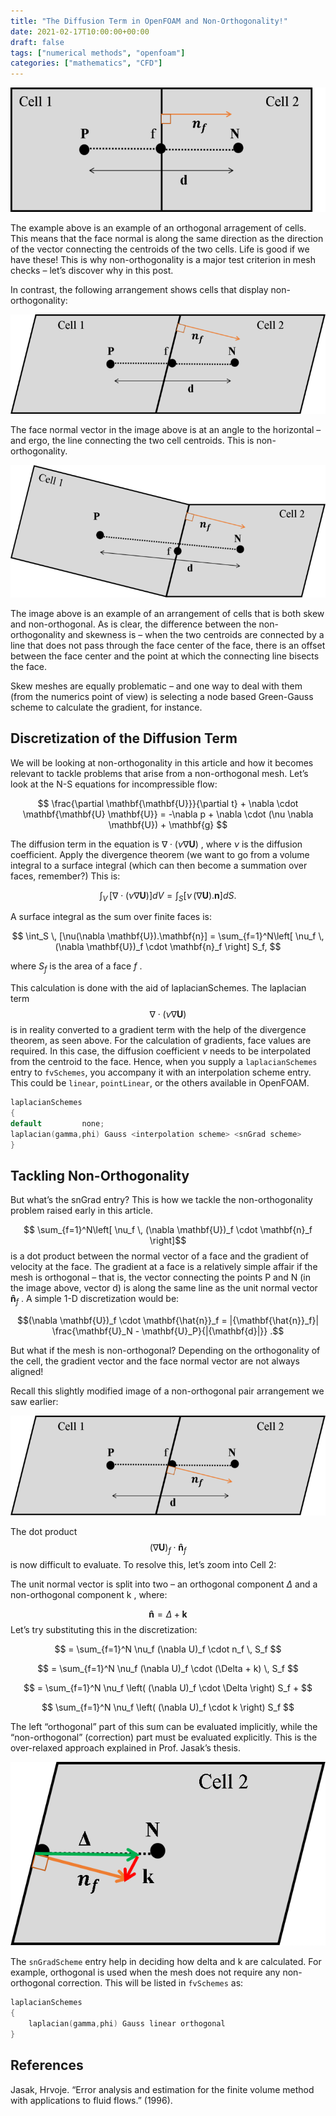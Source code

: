 ```yaml
---
title: "The Diffusion Term in OpenFOAM and Non-Orthogonality!"
date: 2021-02-17T10:00:00+00:00
draft: false
tags: ["numerical methods", "openfoam"]
categories: ["mathematics", "CFD"]
---
```


![diffusion](diffusion_1.png)

The example above is an example of an orthogonal arragement of cells. This means that the face normal is along the same direction as the direction of the vector connecting the centroids of the two cells. Life is good if we have these! This is why non-orthogonality is a major test criterion in mesh checks – let’s discover why in this post.

In contrast, the following arrangement shows cells that display non-orthogonality:

![diffusion](diffusion_2.png)


The face normal vector in the image above is at an angle to the horizontal – and ergo, the line connecting the two cell centroids. This is non-orthogonality.

![diffusion](diffusion_3.png)


The image above is an example of an arrangement of cells that is both skew and non-orthogonal. As is clear, the difference between the non-orthogonality and skewness is – when the two centroids are connected by a line that does not pass through the face center of the face, there is an offset between the face center and the point at which the connecting line bisects the face.

Skew meshes are equally problematic – and one way to deal with them (from the numerics point of view) is selecting a node based Green-Gauss scheme to calculate the gradient, for instance.

## Discretization of the Diffusion Term
We will be looking at non-orthogonality in this article and how it becomes relevant to tackle problems that arise from a non-orthogonal mesh. Let’s look at the N-S equations for incompressible flow:

$$
\frac{\partial \mathbf{\mathbf{U}}}{\partial t} +  \nabla \cdot \mathbf{\mathbf{U}  \mathbf{U}} = -\nabla p + \nabla \cdot (\nu \nabla \mathbf{U}) + \mathbf{g} 
$$

The diffusion term in the equation is $\nabla \cdot (\nu \nabla \mathbf{U})$ , where $\nu$ is the diffusion coefficient. Apply the divergence theorem (we want to go from a volume integral to a surface integral (which can then become a summation over faces, remember?) This is:

$$
 \int_V \, [\nabla \cdot (\nu \nabla \mathbf{U})] dV =  \int_S [\nu \, (\nabla \mathbf{U}).\mathbf{n}] dS.
$$

A surface integral as the sum over finite faces is:

$$
\int_S \, [\nu(\nabla \mathbf{U}).\mathbf{n}] = \sum_{f=1}^N\left[ \nu_f \, (\nabla \mathbf{U})_f \cdot \mathbf{n}_f  \right] S_f,
$$

where $S_f$ is the area of a face $f$ .

This calculation is done with the aid of laplacianSchemes. The laplacian term $$\nabla \cdot (\nu \nabla \mathbf{U})$$ is in reality converted to a gradient term with the help of the divergence theorem, as seen above. For the calculation of gradients, face values are required. In this case, the diffusion coefficient $\nu$ needs to be interpolated from the centroid to the face. Hence, when you supply a `laplacianSchemes` entry to `fvSchemes`, you accompany it with an interpolation scheme entry. This could be `linear`, `pointLinear`, or the others available in OpenFOAM.

```cpp
laplacianSchemes
{
default         none;
laplacian(gamma,phi) Gauss <interpolation scheme> <snGrad scheme>
}
```

## Tackling Non-Orthogonality
But what’s the snGrad entry? This is how we tackle the non-orthogonality problem raised early in this article.

$$ \sum_{f=1}^N\left[ \nu_f \, (\nabla \mathbf{U})_f \cdot \mathbf{n}_f \right]$$ is a dot product between the normal vector of a face and the gradient of velocity at the face. The gradient at a face is a relatively simple affair if the mesh is orthogonal – that is, the vector connecting the points P and N (in the image above, vector d) is along the same line as the unit normal vector $\mathbf{\hat{n}}_f$ . A simple 1-D discretization would be:

$$(\nabla \mathbf{U})_f \cdot \mathbf{\hat{n}}_f =  |{\mathbf{\hat{n}}_f}| \frac{\mathbf{U}_N - \mathbf{U}_P}{|{\mathbf{d}|}} .$$
      
But what if the mesh is non-orthogonal? Depending on the orthogonality of the cell, the gradient vector and the face normal vector are not always aligned!

Recall this slightly modified image of a non-orthogonal pair arrangement we saw earlier:


![diffusion](diffusion_4.png)


The dot product $$(\nabla \mathbf{U})_f \cdot \mathbf{\hat{n}}_f$$ is now difficult to evaluate. To resolve this, let’s zoom into Cell 2:


The unit normal vector is split into two – an orthogonal component $\Delta$ and a non-orthogonal component k , where:

$$\mathbf{\hat{n}} = \Delta + \mathbf{k} $$
Let’s try substituting this in the discretization:


$$
= \sum_{f=1}^N \nu_f (\nabla U)_f \cdot n_f \, S_f
$$

$$
= \sum_{f=1}^N \nu_f (\nabla U)_f \cdot (\Delta + k) \, S_f
$$

$$
= \sum_{f=1}^N \nu_f \left( (\nabla U)_f \cdot \Delta \right) S_f  + $$

$$
\sum_{f=1}^N \nu_f \left( (\nabla U)_f \cdot k \right) S_f
$$

The left “orthogonal” part of this sum can be evaluated implicitly, while the “non-orthogonal” (correction) part must be evaluated explicitly. This is the over-relaxed approach explained in Prof. Jasak’s thesis.

![diffusion](diffusion_5.png)


The `snGradScheme` entry help in deciding how delta and k are calculated. For example, orthogonal is used when the mesh does not require any non-orthogonal correction. This will be listed in `fvSchemes` as:

```cpp
laplacianSchemes
{
    laplacian(gamma,phi) Gauss linear orthogonal
}

```

## References

Jasak, Hrvoje. “Error analysis and estimation for the finite volume method with applications to fluid flows.” (1996).

